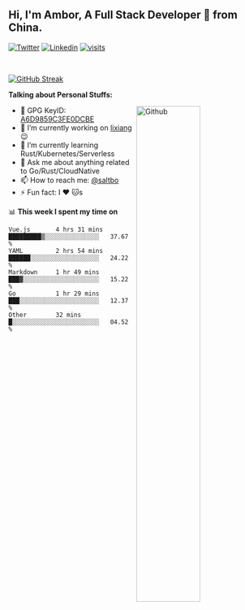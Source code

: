 ## Hi, I'm Ambor, A Full Stack Developer 🚀 from China.

[![Twitter](https://img.shields.io/badge/-saltbo-1ca0f1?style=flat&logo=twitter&logoColor=white)](https://twitter.com/rdsaltbo)
[![Linkedin](https://img.shields.io/badge/-saltbo-blue?style=flat&logo=Linkedin&logoColor=white)](https://www.linkedin.com/in/saltbo/)
[![visits](https://visitor.vercel.app/page/saltbo?color=light-green)](https://github.com/saltbo/)

&nbsp;  

[![GitHub Streak](http://github-readme-streak-stats.herokuapp.com?user=saltbo&hide_border=true&date_format=M%20j%5B%2C%20Y%5D)](https://git.io/streak-stats)

**Talking about Personal Stuffs:**
<!-- Any image aligned to the right. Beware the width  -->
<img width="50%" align="right" alt="Github" src="https://raw.githubusercontent.com/saltbo/saltbo/master/images/git-header.svg" />

- 🤘 GPG KeyID: [A6D9859C3FE0DCBE](https://saltbo.cn/pgp_keys.asc)
- 🔭 I’m currently working on [lixiang](https://www.lixiang.com/) :wink:
- 🌱 I’m currently learning Rust/Kubernetes/Serverless
- 💬 Ask me about anything related to Go/Rust/CloudNative
- 📫 How to reach me: [@saltbo](https://twitter.com/rdsaltbo)
- ⚡ Fun fact: I :heart: :cat:s


📊 **This week I spent my time on**
<!--START_SECTION:waka-->

```text
Vue.js       4 hrs 31 mins   █████████▒░░░░░░░░░░░░░░░   37.67 %
YAML         2 hrs 54 mins   ██████░░░░░░░░░░░░░░░░░░░   24.22 %
Markdown     1 hr 49 mins    ███▓░░░░░░░░░░░░░░░░░░░░░   15.22 %
Go           1 hr 29 mins    ███░░░░░░░░░░░░░░░░░░░░░░   12.37 %
Other        32 mins         █░░░░░░░░░░░░░░░░░░░░░░░░   04.52 %
```

<!--END_SECTION:waka-->
